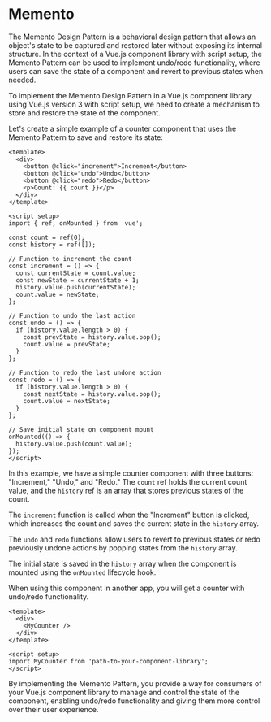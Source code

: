 # Memento

The Memento Design Pattern is a behavioral design pattern that allows an object's state to be captured and restored later without exposing its internal structure. In the context of a Vue.js component library with script setup, the Memento Pattern can be used to implement undo/redo functionality, where users can save the state of a component and revert to previous states when needed.

To implement the Memento Design Pattern in a Vue.js component library using Vue.js version 3 with script setup, we need to create a mechanism to store and restore the state of the component.

Let's create a simple example of a counter component that uses the Memento Pattern to save and restore its state:

```vue
<template>
  <div>
    <button @click="increment">Increment</button>
    <button @click="undo">Undo</button>
    <button @click="redo">Redo</button>
    <p>Count: {{ count }}</p>
  </div>
</template>

<script setup>
import { ref, onMounted } from 'vue';

const count = ref(0);
const history = ref([]);

// Function to increment the count
const increment = () => {
  const currentState = count.value;
  const newState = currentState + 1;
  history.value.push(currentState);
  count.value = newState;
};

// Function to undo the last action
const undo = () => {
  if (history.value.length > 0) {
    const prevState = history.value.pop();
    count.value = prevState;
  }
};

// Function to redo the last undone action
const redo = () => {
  if (history.value.length > 0) {
    const nextState = history.value.pop();
    count.value = nextState;
  }
};

// Save initial state on component mount
onMounted(() => {
  history.value.push(count.value);
});
</script>
```

In this example, we have a simple counter component with three buttons: "Increment," "Undo," and "Redo." The `count` ref holds the current count value, and the `history` ref is an array that stores previous states of the count.

The `increment` function is called when the "Increment" button is clicked, which increases the count and saves the current state in the `history` array.

The `undo` and `redo` functions allow users to revert to previous states or redo previously undone actions by popping states from the `history` array.

The initial state is saved in the `history` array when the component is mounted using the `onMounted` lifecycle hook.

When using this component in another app, you will get a counter with undo/redo functionality.

```vue
<template>
  <div>
    <MyCounter />
  </div>
</template>

<script setup>
import MyCounter from 'path-to-your-component-library';
</script>
```

By implementing the Memento Pattern, you provide a way for consumers of your Vue.js component library to manage and control the state of the component, enabling undo/redo functionality and giving them more control over their user experience.